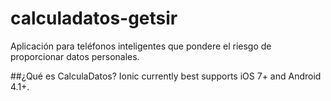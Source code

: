 # calculadatos-getsir
Aplicación para teléfonos inteligentes que pondere el riesgo de proporcionar datos personales.

##¿Qué es CalculaDatos?
Ionic currently best supports iOS 7+ and Android 4.1+.
